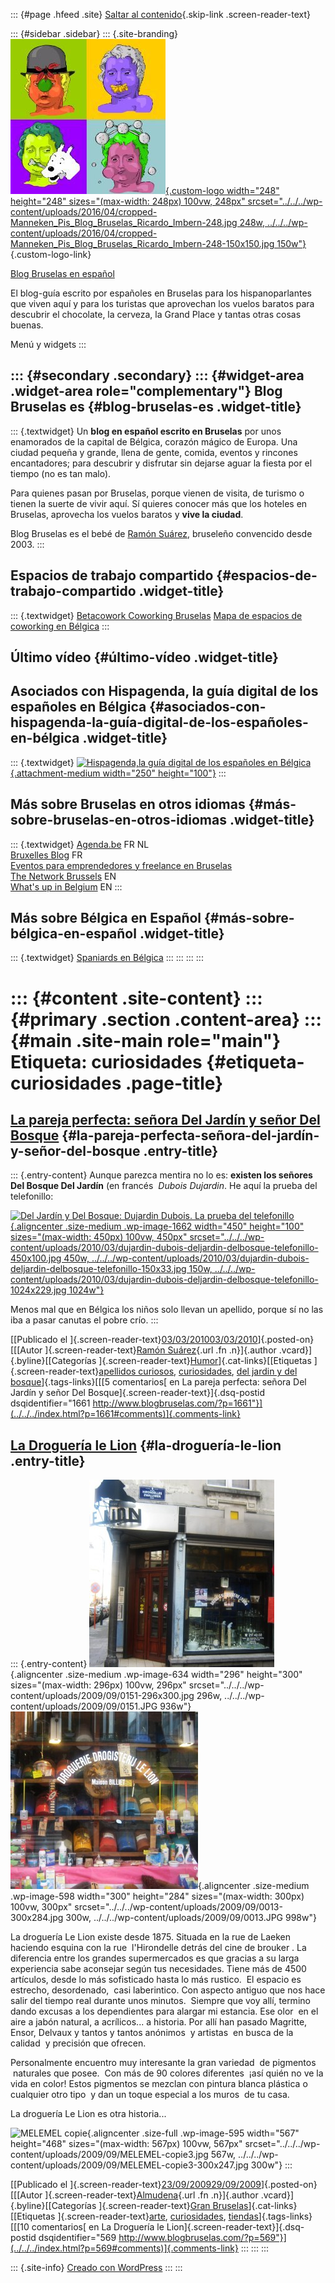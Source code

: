 ::: {#page .hfeed .site}
[Saltar al contenido](index.html#content){.skip-link
.screen-reader-text}

::: {#sidebar .sidebar}
::: {.site-branding}
[![](../../../wp-content/uploads/2016/04/cropped-Manneken_Pis_Blog_Bruselas_Ricardo_Imbern-248.jpg){.custom-logo
width="248" height="248" sizes="(max-width: 248px) 100vw, 248px"
srcset="../../../wp-content/uploads/2016/04/cropped-Manneken_Pis_Blog_Bruselas_Ricardo_Imbern-248.jpg 248w, ../../../wp-content/uploads/2016/04/cropped-Manneken_Pis_Blog_Bruselas_Ricardo_Imbern-248-150x150.jpg 150w"}](../../../index.html){.custom-logo-link}

[Blog Bruselas en español](../../../index.html)

El blog-guía escrito por españoles en Bruselas para los hispanoparlantes
que viven aquí y para los turistas que aprovechan los vuelos baratos
para descubrir el chocolate, la cerveza, la Grand Place y tantas otras
cosas buenas.

Menú y widgets
:::

::: {#secondary .secondary}
::: {#widget-area .widget-area role="complementary"}
Blog Bruselas es {#blog-bruselas-es .widget-title}
----------------

::: {.textwidget}
Un **blog en español escrito en Bruselas** por unos enamorados de la
capital de Bélgica, corazón mágico de Europa. Una ciudad pequeña y
grande, llena de gente, comida, eventos y rincones encantadores; para
descubrir y disfrutar sin dejarse aguar la fiesta por el tiempo (no es
tan malo).

Para quienes pasan por Bruselas, porque vienen de visita, de turismo o
tienen la suerte de vivir aquí. Sí quieres conocer más que los hoteles
en Bruselas, aprovecha los vuelos baratos y **vive la ciudad**.

Blog Bruselas es el bebé de [Ramón Suárez](http://www.ramonsuarez.com),
bruseleño convencido desde 2003.
:::

Espacios de trabajo compartido {#espacios-de-trabajo-compartido .widget-title}
------------------------------

::: {.textwidget}
[Betacowork Coworking Bruselas](http://www.betacowork.com) [Mapa de
espacios de coworking en Bélgica](http://coworkingbelgium.com)
:::

Último vídeo {#último-vídeo .widget-title}
------------

Asociados con Hispagenda, la guía digital de los españoles en Bélgica {#asociados-con-hispagenda-la-guía-digital-de-los-españoles-en-bélgica .widget-title}
---------------------------------------------------------------------

::: {.textwidget}
[![Hispagenda,la guía digital de los españoles en
Bélgica](../../../wp-content/uploads/2010/04/Hispagenda-250px.gif "Hispagenda, la guía digital de los españoles en Bélgica"){.attachment-medium
width="250" height="100"}](http://www.hispagenda.com)
:::

Más sobre Bruselas en otros idiomas {#más-sobre-bruselas-en-otros-idiomas .widget-title}
-----------------------------------

::: {.textwidget}
[Agenda.be](http://www.agenda.be) FR NL\
[Bruxelles Blog](http://www.bxlblog.be/) FR\
[Eventos para emprendedores y freelance en
Bruselas](http://www.betacowork.com/events/)\
[The Network
Brussels](http://groups.yahoo.com/group/TheNetworkBrussels/) EN\
[What\'s up in Belgium](http://www.whatsupin.be/) EN
:::

Más sobre Bélgica en Español {#más-sobre-bélgica-en-español .widget-title}
----------------------------

::: {.textwidget}
[Spaniards en Bélgica](http://www.spaniards.es/paises/belgica)
:::
:::
:::
:::

::: {#content .site-content}
::: {#primary .section .content-area}
::: {#main .site-main role="main"}
Etiqueta: curiosidades {#etiqueta-curiosidades .page-title}
======================

[La pareja perfecta: señora Del Jardín y señor Del Bosque](../../../index.html?p=1661) {#la-pareja-perfecta-señora-del-jardín-y-señor-del-bosque .entry-title}
--------------------------------------------------------------------------------------

::: {.entry-content}
Aunque parezca mentira no lo es: **existen los señores Del Bosque Del
Jardín** (en francés  *Dubois Dujardin*. He aquí la prueba del
telefonillo:

[![Del Jardín y Del Bosque: Dujardin Dubois. La prueba del
telefonillo](../../../wp-content/uploads/2010/03/dujardin-dubois-deljardin-delbosque-telefonillo-450x100.jpg "Del Jardín y Del Bosque: Dujardin Dubois. La prueba del telefonillo"){.aligncenter
.size-medium .wp-image-1662 width="450" height="100"
sizes="(max-width: 450px) 100vw, 450px"
srcset="../../../wp-content/uploads/2010/03/dujardin-dubois-deljardin-delbosque-telefonillo-450x100.jpg 450w, ../../../wp-content/uploads/2010/03/dujardin-dubois-deljardin-delbosque-telefonillo-150x33.jpg 150w, ../../../wp-content/uploads/2010/03/dujardin-dubois-deljardin-delbosque-telefonillo-1024x229.jpg 1024w"}](../../../wp-content/uploads/2010/03/dujardin-dubois-deljardin-delbosque-telefonillo.jpg)

Menos mal que en Bélgica los niños solo llevan un apellido, porque sí no
las iba a pasar canutas el pobre crío.
:::

[[Publicado el
]{.screen-reader-text}[03/03/201003/03/2010](../../../index.html?p=1661)]{.posted-on}[[[Autor
]{.screen-reader-text}[Ramón
Suárez](../../2010/04/30/index.html?author=2){.url .fn .n}]{.author
.vcard}]{.byline}[[Categorías
]{.screen-reader-text}[Humor](../../category/humor/index.html)]{.cat-links}[[Etiquetas
]{.screen-reader-text}[apellidos
curiosos](../apellidos-curiosos/index.html), [curiosidades](index.html),
[del jardin y del
bosque](../del-jardin-y-del-bosque/index.html)]{.tags-links}[[[5
comentarios[ en La pareja perfecta: señora Del Jardín y señor Del
Bosque]{.screen-reader-text}]{.dsq-postid
dsqidentifier="1661 http://www.blogbruselas.com/?p=1661"}](../../../index.html?p=1661#comments)]{.comments-link}

[La Droguería le Lion](../../../index.html?p=569) {#la-droguería-le-lion .entry-title}
-------------------------------------------------

::: {.entry-content}
![015](../../../wp-content/uploads/2009/09/0151-296x300.jpg){.aligncenter
.size-medium .wp-image-634 width="296" height="300"
sizes="(max-width: 296px) 100vw, 296px"
srcset="../../../wp-content/uploads/2009/09/0151-296x300.jpg 296w, ../../../wp-content/uploads/2009/09/0151.JPG 936w"}![001](../../../wp-content/uploads/2009/09/0013-300x284.jpg){.aligncenter
.size-medium .wp-image-598 width="300" height="284"
sizes="(max-width: 300px) 100vw, 300px"
srcset="../../../wp-content/uploads/2009/09/0013-300x284.jpg 300w, ../../../wp-content/uploads/2009/09/0013.JPG 998w"}

La droguería Le Lion existe desde 1875. Situada en la rue de Laeken
haciendo esquina con la rue  l'Hirondelle detrás del cine de brouker .
La diferencia entre los grandes supermercados es que gracias a su larga
experiencia sabe aconsejar según tus necesidades. Tiene más de 4500
artículos, desde lo más sofisticado hasta lo más rustico.  El espacio es
estrecho, desordenado,  casi laberintico. Con aspecto antiguo que nos
hace salir del tiempo real durante unos minutos.  Siempre que voy allí,
termino dando excusas a los dependientes para alargar mi estancia. Ese
olor  en el aire a jabón natural, a acrílicos... a historia. Por allí
han pasado Magritte, Ensor, Delvaux y tantos y tantos anónimos  y
artistas  en busca de la calidad  y precisión que ofrecen.

Personalmente encuentro muy interesante la gran variedad  de pigmentos
 naturales que posee.  Con más de 90 colores diferentes  ¡así quién no
ve la vida en color! Estos pigmentos se mezclan con pintura blanca
plástica o cualquier otro tipo  y dan un toque especial a los muros  de
tu casa.

La droguería Le Lion es otra historia...

![MELEMEL
copie](../../../wp-content/uploads/2009/09/MELEMEL-copie3.jpg){.aligncenter
.size-full .wp-image-595 width="567" height="468"
sizes="(max-width: 567px) 100vw, 567px"
srcset="../../../wp-content/uploads/2009/09/MELEMEL-copie3.jpg 567w, ../../../wp-content/uploads/2009/09/MELEMEL-copie3-300x247.jpg 300w"}
:::

[[Publicado el
]{.screen-reader-text}[23/09/200929/09/2009](../../../index.html?p=569)]{.posted-on}[[[Autor
]{.screen-reader-text}[Almudena](../../author/almudena/index.html){.url
.fn .n}]{.author .vcard}]{.byline}[[Categorías
]{.screen-reader-text}[Gran
Bruselas](../../category/gran-bruselas/index.html)]{.cat-links}[[Etiquetas
]{.screen-reader-text}[arte](../arte/index.html),
[curiosidades](index.html),
[tiendas](../tiendas/index.html)]{.tags-links}[[[10 comentarios[ en La
Droguería le Lion]{.screen-reader-text}]{.dsq-postid
dsqidentifier="569 http://www.blogbruselas.com/?p=569"}](../../../index.html?p=569#comments)]{.comments-link}
:::
:::
:::

::: {.site-info}
[Creado con WordPress](https://es.wordpress.org/)
:::
:::
